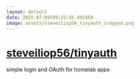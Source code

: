 ```yaml
---
layout: default
date: 2025-07-09T09:25:45.492469
image: assets/steveiliop56_tinyauth_cropped.png
---
```


# [steveiliop56/tinyauth](https://github.com/steveiliop56/tinyauth)

simple login and OAuth for homelab apps
